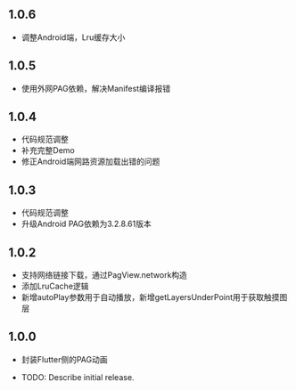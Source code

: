## 1.0.6
* 调整Android端，Lru缓存大小

## 1.0.5
* 使用外网PAG依赖，解决Manifest编译报错

## 1.0.4
* 代码规范调整
* 补充完整Demo
* 修正Android端网路资源加载出错的问题

## 1.0.3
* 代码规范调整
* 升级Android PAG依赖为3.2.8.61版本

## 1.0.2
* 支持网络链接下载，通过PagView.network构造
* 添加LruCache逻辑
* 新增autoPlay参数用于自动播放，新增getLayersUnderPoint用于获取触摸图层

## 1.0.0
* 封装Flutter侧的PAG动画

* TODO: Describe initial release.
